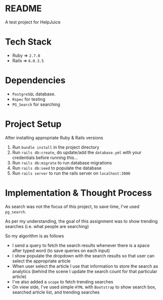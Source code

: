 # README

A test project for HelpJuice

# Tech Stack
- Ruby => `2.7.0`
- Rails => `6.0.3.5`

# Dependencies
- `PostgreSQL` database.
- `Rspec` for testing
- `PG_Search` for searching

# Project Setup
After installing appropriate Ruby & Rails versions

1. Run `bundle install` in the project directory
2. Run `rails db:create`, do update/add the `database.yml` with your credentials before running this...
3. Run `rails db:migrate` to run database migrations
4. Run `rails db:seed` to populate the database
5. Run `rails server` to run the rails server on `localhost:3000`

# Implementation & Thought Process

As search was not the focus of this project, to save time, I've used `pg_search`.

As per my understanding, the goal of this assignment was to show trending searches (i.e. what people are searching)

So my algorithm is as follows
- I send a query to fetch the search results whenever there is a space after typed word (to save queries on each input)
- I show populate the dropdown with the search results so that user can select the appropriate article
- When user select the article I use that information to store the search as analytics (behind the scene I update the search count for that particular article)
- I've also added a `scope` to fetch trending searches
- On view side, I've used simple `HTML` with `Bootstrap` to show search box, searched article list, and trending searches
